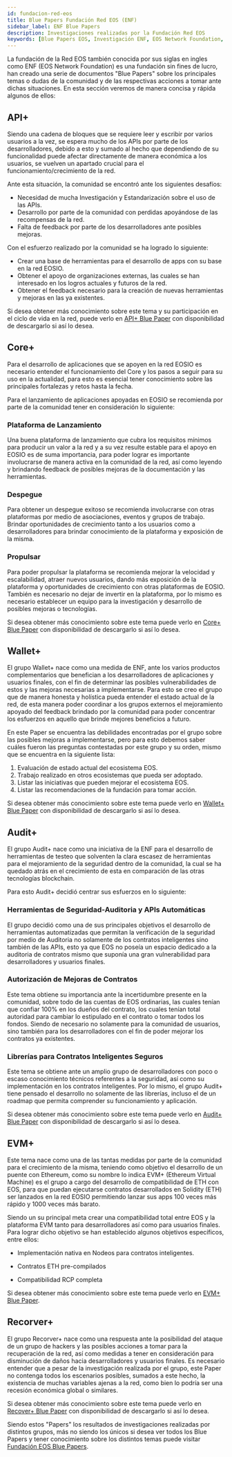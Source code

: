 ```yaml
---
id: fundacion-red-eos
title: Blue Papers Fundación Red EOS (ENF)
sidebar_label: ENF Blue Papers
description: Investigaciones realizadas por la Fundación Red EOS
keywords: [Blue Papers EOS, Investigación ENF, EOS Network Foundation, Publicaciones ENF]
---
```


La fundación de la Red EOS también conocida por sus siglas en ingles como ENF (EOS Network Foundation) es una fundación sin fines de lucro, han creado una serie de documentos "Blue Papers" sobre los principales temas o dudas de la comunidad y de las respectivas acciones a tomar ante dichas situaciones. En esta sección veremos de manera concisa y rápida algunos de ellos:

## API+

Siendo una cadena de bloques que se requiere leer y escribir por varios usuarios a la vez, se espera mucho de los APIs por parte de los desarrolladores, debido a esto y sumado al hecho que dependiendo de su funcionalidad puede afectar directamente de manera económica a los usuarios, se vuelven un apartado crucial para el funcionamiento/crecimiento de la red.

Ante esta situación, la comunidad se encontró ante los siguientes desafíos:

- Necesidad de mucha Investigación y Estandarización sobre el uso de las APIs.
- Desarrollo por parte de la comunidad con perdidas apoyándose de las recompensas de la red.
- Falta de feedback por parte de los desarrolladores ante posibles mejoras.

Con el esfuerzo realizado por la comunidad se ha logrado lo siguiente:

- Crear una base de herramientas para el desarrollo de apps con su base en la red EOSIO.
- Obtener el apoyo de organizaciones externas, las cuales se han interesado en los logros actuales y futuros de la red.
- Obtener el feedback necesario para la creación de nuevas herramientas y mejoras en las ya existentes.

Si desea obtener más conocimiento sobre este tema y su participación en el ciclo de vida en la red, puede verlo en [API+ Blue Paper](https://bit.ly/api-plus-english) con disponibilidad de descargarlo si así lo desea.

## Core+  

Para el desarrollo de aplicaciones que se apoyen en la red EOSIO es necesario entender el funcionamiento del Core y los pasos a seguir para su uso en la actualidad, para esto es esencial tener conocimiento sobre las principales fortalezas y retos hasta la fecha.

Para el lanzamiento de aplicaciones apoyadas en EOSIO se recomienda por parte de la comunidad tener en consideración lo siguiente:

### Plataforma de Lanzamiento

Una buena plataforma de lanzamiento que cubra los requisitos mínimos para producir un valor a la red y a su vez resulte estable para el apoyo en EOSIO es de suma importancia, para poder lograr es importante involucrarse de manera activa en la comunidad de la red, así como leyendo y brindando feedback de posibles mejoras de la documentación y las herramientas.

### Despegue

Para obtener un despegue exitoso se recomienda involucrarse con otras plataformas por medio de asociaciones, eventos y grupos de trabajo. Brindar oportunidades de crecimiento tanto a los usuarios como a desarrolladores para brindar conocimiento de la plataforma y exposición de la misma.

### Propulsar
Para poder propulsar la plataforma se recomienda mejorar la velocidad y escalabilidad, atraer nuevos usuarios, dando más exposición de la plataforma y oportunidades de crecimiento con otras plataformas de EOSIO. También es necesario no dejar de invertir en la plataforma, por lo mismo es necesario establecer un equipo para la investigación y desarrollo de posibles mejoras o tecnologías.

Si desea obtener más conocimiento sobre este tema puede verlo en [Core+ Blue Paper](https://bit.ly/eos-core-plus) con disponibilidad de descargarlo si así lo desea.

## Wallet+

El grupo Wallet+ nace como una medida de ENF, ante los varios productos complementarios que benefician a los desarrolladores de aplicaciones y usuarios finales, con el fin de determinar las posibles vulnerabilidades de estos y las mejoras necesarias a implementarse. Para esto se creo el grupo que de manera honesta y holística pueda entender el estado actual de la red, de esta manera poder coordinar a los grupos externos el mejoramiento apoyado del feedback brindado por la comunidad para poder concentrar los esfuerzos en aquello que brinde mejores beneficios a futuro.

En este Paper se encuentra las debilidades encontradas por el grupo sobre las posibles mejoras a implementarse, pero para esto debemos saber cuáles fueron las preguntas contestadas por este grupo y su orden, mismo que se encuentra en la siguiente lista:

1. Evaluación de estado actual del ecosistema EOS.
2. Trabajo realizado en otros ecosistemas que pueda ser adoptado.
3. Listar las iniciativas que pueden mejorar el ecosistema EOS.
4. Listar las recomendaciones de la fundación para tomar acción.

Si desea obtener más conocimiento sobre este tema puede verlo en [Wallet+ Blue Paper](https://bit.ly/wallet-plus-english) con disponibilidad de descargarlo si así lo desea.

## Audit+

El grupo Audit+ nace como una iniciativa de la ENF para el desarrollo de herramientas de testeo que solventen la clara escasez de herramientas para el mejoramiento de la seguridad dentro de la comunidad, la cual se ha quedado atrás en el crecimiento de esta en comparación de las otras tecnologías blockchain.

Para esto Audit+ decidió centrar sus esfuerzos en lo siguiente:

### Herramientas de Seguridad-Auditoria y APIs Automáticas

El grupo decidió como una de sus principales objetivos el desarrollo de herramientas automatizadas que permitan la verificación de la seguridad por medio de Auditoria no solamente de los contratos inteligentes sino también de las APIs, esto ya que EOS no poseía un espacio dedicado a la auditoria de contratos mismo que suponía una gran vulnerabilidad para desarrolladores y usuarios finales.

### Autorización de Mejoras de Contratos 

Este tema obtiene su importancia ante la incertidumbre presente en la comunidad, sobre todo de las cuentas de EOS ordinarias, las cuales tenían que confiar 100% en los dueños del contrato, los cuales tenían total autoridad para cambiar lo estipulado en el contrato o tomar todos los fondos. Siendo de necesario no solamente para la comunidad de usuarios, sino también para los desarrolladores con el fin de poder mejorar los contratos ya existentes.

### Librerías para Contratos Inteligentes Seguros

Este tema se obtiene ante un amplio grupo de desarrolladores con poco o escaso conocimiento técnicos referentes a la seguridad, así como su implementación en los contratos inteligentes. Por lo mismo, el grupo Audit+ tiene pensado el desarrollo no solamente de las librerías, incluso el de un roadmap que permita comprender su funcionamiento y aplicación.

Si desea obtener más conocimiento sobre este tema puede verlo en [Audit+ Blue Paper](https://drive.google.com/file/d/1hQsN-_4DN5Lj9iDih0N41r8-ZeEpFRlr/view?usp=sharing) con disponibilidad de descargarlo si así lo desea.

## EVM+

Este tema nace como una de las tantas medidas por parte de la comunidad para el crecimiento de la misma, teniendo como objetivo el desarrollo de un puente con Ethereum, como su nombre lo indica EVM+ (Ethereum Virtual Machine) es el grupo a cargo del desarrollo de compatibilidad de ETH con EOS, para que puedan ejecutarse contratos desarrollados en Solidity (ETH) ser lanzados en la red EOSIO permitiendo lanzar sus apps 100 veces más rápido y 1000 veces más barato.

Siendo un su principal meta crear una compatibilidad total entre EOS y la plataforma EVM tanto para desarrolladores así como para usuarios finales.
Para lograr dicho objetivo se han establecido algunos objetivos específicos, entre ellos:

- Implementación nativa en Nodeos para contratos inteligentes.

- Contratos ETH pre-compilados

- Compatibilidad RCP completa

Si desea obtener más conocimiento sobre este tema puede verlo en [EVM+ Blue Paper](https://eosnetwork.com/blog/evm-bringing-the-ethereum-virtual-machine-to-eos/).

## Recorver+

El grupo Recorver+ nace como una respuesta ante la posibilidad del ataque de un grupo de hackers y las posibles acciones a tomar para la recuperación de la red, así como medidas a tener en consideración para disminución de daños hacia desarrolladores y usuarios finales. Es necesario entender que a pesar de la investigación realizada por el grupo, este Paper no contenga todos los escenarios posibles, sumados a este hecho, la existencia de muchas variables ajenas a la red, como bien lo podría ser una recesión económica global o similares.

Si desea obtener más conocimiento sobre este tema puede verlo en [Recover+ Blue Paper](https://eosnetwork.com/wp-content/uploads/2022/06/Recover-Blue-Paper-English.pdf) con disponibilidad de descargarlo si así lo desea.


Siendo estos "Papers" los resultados de investigaciones realizadas por distintos grupos, más no siendo los únicos si desea ver todos los Blue Papers y tener conocimiento sobre los distintos temas puede visitar [Fundación EOS Blue Papers](https://eosnetwork.com/blog/category/eos-blue-papers/).
